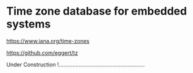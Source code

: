 # Time zone database for embedded systems

https://www.iana.org/time-zones

https://github.com/eggert/tz

Under Construction !........................................................
